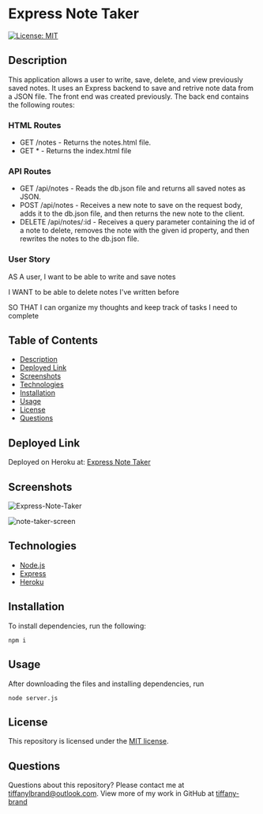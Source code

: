 # Express Note Taker

[![License: MIT](https://img.shields.io/github/license/tiffany-brand/express-note-taker?style=plastic)](./LICENSE)

## Description

This application allows a user to write, save, delete, and view previously saved notes. It uses an Express backend to save and retrive note data from a JSON file. The front end was created previously. The back end contains the following routes:

### HTML Routes

* GET /notes - Returns the notes.html file.
* GET * - Returns the index.html file

### API Routes

* GET /api/notes - Reads the db.json file and returns all saved notes as JSON.
* POST /api/notes - Receives a new note to save on the request body, adds it to the db.json file, and then returns the new note to the client.
* DELETE /api/notes/:id - Receives a query parameter containing the id of a note to delete, removes the note with the given id property, and then rewrites the notes to the db.json file.

### User Story

AS A user, I want to be able to write and save notes

I WANT to be able to delete notes I've written before

SO THAT I can organize my thoughts and keep track of tasks I need to complete

## Table of Contents

* [Description](#description)
* [Deployed Link](#deployed-link)
* [Screenshots](#screenshots)
* [Technologies](#technologies)
* [Installation](#installation)
* [Usage](#usage)
* [License](#license)
* [Questions](#questions)


## Deployed Link

Deployed on Heroku at:  [Express Note Taker](https://mysterious-bastion-50165.herokuapp.com/)


## Screenshots

![Express-Note-Taker](https://user-images.githubusercontent.com/16748389/92150660-ba7ce200-eded-11ea-802d-8bb37e35ec01.gif)

![note-taker-screen](https://user-images.githubusercontent.com/16748389/92150822-0891e580-edee-11ea-8df6-b8b9cf2b4877.JPG)



## Technologies

* [Node.js](https://nodejs.org/)
* [Express](https://expressjs.com/)
* [Heroku](https://heroku.com)

## Installation

To install dependencies, run the following:

`
npm i
`

## Usage

After downloading the files and installing dependencies, run 

`
node server.js
`

## License

This repository is licensed under the [MIT license](./LICENSE).

## Questions

Questions about this repository? Please contact me at [tiffanylbrand@outlook.com](mailto:tiffanylbrand@outlook.com). View more of my work in GitHub at [tiffany-brand](https://github.com/tiffany-brand) 
